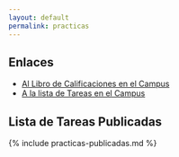 ```yaml
---
layout: default
permalink: practicas
---
```


## Enlaces

* [Al Libro de Calificaciones en el Campus]({{site.calificador}})
* [A la lista de Tareas en el Campus]({{site.tareas}})

## Lista de Tareas Publicadas

{% include practicas-publicadas.md  %}
